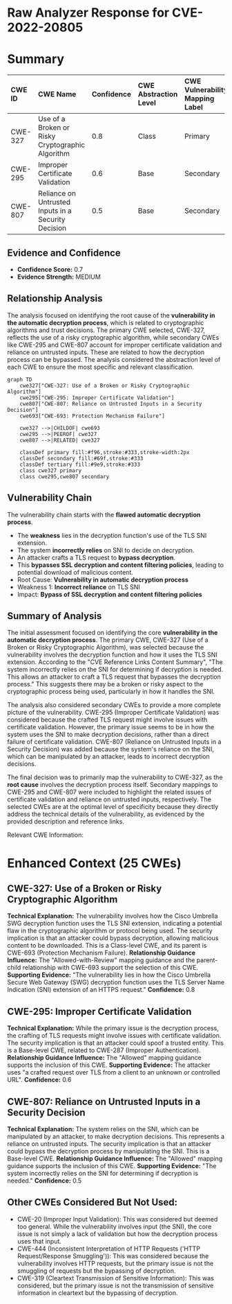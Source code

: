# Raw Analyzer Response for CVE-2022-20805

# Summary
| CWE ID    | CWE Name                                                                       | Confidence | CWE Abstraction Level | CWE Vulnerability Mapping Label | CWE-Vulnerability Mapping Notes |
| :-------- | :----------------------------------------------------------------------------- | :--------- | :---------------------- | :------------------------------ | :------------------------------ |
| CWE-327   | Use of a Broken or Risky Cryptographic Algorithm                              | 0.8        | Class                   | Primary                         | Allowed-with-Review             |
| CWE-295   | Improper Certificate Validation                                                | 0.6        | Base                    | Secondary                       | Allowed                         |
| CWE-807   | Reliance on Untrusted Inputs in a Security Decision                            | 0.5        | Base                    | Secondary                       | Allowed                         |

## Evidence and Confidence

*   **Confidence Score:** 0.7
*   **Evidence Strength:** MEDIUM

## Relationship Analysis
The analysis focused on identifying the root cause of the **vulnerability in the automatic decryption process**, which is related to cryptographic algorithms and trust decisions. The primary CWE selected, CWE-327, reflects the use of a risky cryptographic algorithm, while secondary CWEs like CWE-295 and CWE-807 account for improper certificate validation and reliance on untrusted inputs. These are related to how the decryption process can be bypassed. The analysis considered the abstraction level of each CWE to ensure the most specific and relevant classification.

```mermaid
graph TD
    cwe327["CWE-327: Use of a Broken or Risky Cryptographic Algorithm"]
    cwe295["CWE-295: Improper Certificate Validation"]
    cwe807["CWE-807: Reliance on Untrusted Inputs in a Security Decision"]
    cwe693["CWE-693: Protection Mechanism Failure"]

    cwe327 -->|CHILDOF| cwe693
    cwe295 -->|PEEROF| cwe327
    cwe807 -->|RELATED| cwe327

    classDef primary fill:#f96,stroke:#333,stroke-width:2px
    classDef secondary fill:#69f,stroke:#333
    classDef tertiary fill:#9e9,stroke:#333
    class cwe327 primary
    class cwe295,cwe807 secondary
```

## Vulnerability Chain
The vulnerability chain starts with the **flawed automatic decryption process**.
  - The **weakness** lies in the decryption function's use of the TLS SNI extension.
  - The system **incorrectly relies** on SNI to decide on decryption.
  - An attacker crafts a TLS request to **bypass decryption**.
  - This **bypasses SSL decryption and content filtering policies**, leading to potential download of malicious content.
  - Root Cause: **Vulnerability in automatic decryption process**
  - Weakness 1: **Incorrect reliance** on TLS SNI
  - Impact: **Bypass of SSL decryption and content filtering policies**

## Summary of Analysis
The initial assessment focused on identifying the core **vulnerability in the automatic decryption process**. The primary CWE, CWE-327 (Use of a Broken or Risky Cryptographic Algorithm), was selected because the vulnerability involves the decryption function and how it uses the TLS SNI extension. According to the "CVE Reference Links Content Summary", "The system incorrectly relies on the SNI for determining if decryption is needed. This allows an attacker to craft a TLS request that bypasses the decryption process." This suggests there may be a broken or risky aspect to the cryptographic process being used, particularly in how it handles the SNI.

The analysis also considered secondary CWEs to provide a more complete picture of the vulnerability. CWE-295 (Improper Certificate Validation) was considered because the crafted TLS request might involve issues with certificate validation. However, the primary issue seems to be in how the system uses the SNI to make decryption decisions, rather than a direct failure of certificate validation. CWE-807 (Reliance on Untrusted Inputs in a Security Decision) was added because the system's reliance on the SNI, which can be manipulated by an attacker, leads to incorrect decryption decisions.

The final decision was to primarily map the vulnerability to CWE-327, as the **root cause** involves the decryption process itself. Secondary mappings to CWE-295 and CWE-807 were included to highlight the related issues of certificate validation and reliance on untrusted inputs, respectively. The selected CWEs are at the optimal level of specificity because they directly address the technical details of the vulnerability, as evidenced by the provided description and reference links.

Relevant CWE Information:

# Enhanced Context (25 CWEs)

## CWE-327: Use of a Broken or Risky Cryptographic Algorithm
**Technical Explanation:** The vulnerability involves how the Cisco Umbrella SWG decryption function uses the TLS SNI extension, indicating a potential flaw in the cryptographic algorithm or protocol being used. The security implication is that an attacker could bypass decryption, allowing malicious content to be downloaded. This is a Class-level CWE, and its parent is CWE-693 (Protection Mechanism Failure).
**Relationship Guidance Influence:** The "Allowed-with-Review" mapping guidance and the parent-child relationship with CWE-693 support the selection of this CWE.
**Supporting Evidence:** "The vulnerability lies in how the Cisco Umbrella Secure Web Gateway (SWG) decryption function uses the TLS Server Name Indication (SNI) extension of an HTTPS request."
**Confidence:** 0.8

## CWE-295: Improper Certificate Validation
**Technical Explanation:** While the primary issue is the decryption process, the crafting of TLS requests might involve issues with certificate validation. The security implication is that an attacker could spoof a trusted entity. This is a Base-level CWE, related to CWE-287 (Improper Authentication).
**Relationship Guidance Influence:** The "Allowed" mapping guidance supports the inclusion of this CWE.
**Supporting Evidence:** The attacker uses "a crafted request over TLS from a client to an unknown or controlled URL".
**Confidence:** 0.6

## CWE-807: Reliance on Untrusted Inputs in a Security Decision
**Technical Explanation:** The system relies on the SNI, which can be manipulated by an attacker, to make decryption decisions. This represents a reliance on untrusted inputs. The security implication is that an attacker could bypass the decryption process by manipulating the SNI. This is a Base-level CWE.
**Relationship Guidance Influence:** The "Allowed" mapping guidance supports the inclusion of this CWE.
**Supporting Evidence:** "The system incorrectly relies on the SNI for determining if decryption is needed."
**Confidence:** 0.5

## Other CWEs Considered But Not Used:
- CWE-20 (Improper Input Validation): This was considered but deemed too general. While the vulnerability involves input (the SNI), the core issue is not simply a lack of validation but how the decryption process uses that input.
- CWE-444 (Inconsistent Interpretation of HTTP Requests ('HTTP Request/Response Smuggling')): This was considered because the vulnerability involves HTTP requests, but the primary issue is not the smuggling of requests but the bypassing of decryption.
- CWE-319 (Cleartext Transmission of Sensitive Information): This was considered, but the primary issue is not the transmission of sensitive information in cleartext but the bypassing of decryption.
